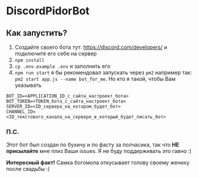 # DiscordPidorBot

## Как запустить?

1) Создайте своего бота тут: https://discord.com/developers/ и подключите его себе на сервер
2) `npm install`
3) `cp .env.example .env` и заполнить его
4) `npm run start` я бы рекомендовал запускать через `pm2` например так: `pm2 start app.js --name bot_for_me`. Но кто я такой, чтобы Вам указывать

```dotenv
BOT_ID=<APPLICATION_ID_с_сайта_настроект_бота>
BOT_TOKEN=<TOKEN_бота_с_сайта_настроект_бота>
SERVER_ID=<ID_сервера_на_котором_будет_бот>
CHANNEL_ID=<ID_текстового_канала_на_сервере_в_который_будет_писать_бот>
```

### П.С.

Этот бот был создан по бухичу и по фасту за полчасика, так что **НЕ присылайте** мне плиз Ваши issues. Я не буду
поддерживать это гавно :)

**Интересный факт!** Самка богомола откусывает голову своему жениху после свадьбы :(
